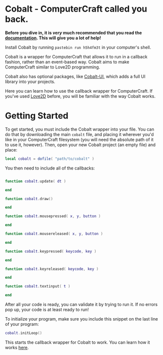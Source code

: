 # Cobalt - ComputerCraft called you back.  
**Before you dive in, it is *very* much recommended that you read the [documentation](https://github.com/ebernerd/Cobalt/wiki). This will give you a lot of help!**

Install Cobalt by running `pastebin run h5h4fm3t` in your computer's shell.

Cobalt is a wrapper for ComputerCraft that allows it to run in a callback fashion, rather than an event-based way. Cobalt aims to make ComputerCraft similar to Love2D programming.

Cobalt also has optional packages, like [Cobalt-UI](https://github.com/ebernerd/Cobalt/wiki/Cobalt-UI), which adds a full UI library into your projects.

Here you can learn how to use the callback wrapper for ComputerCraft. If you've used [Love2D](http://love2d.org) before, you will be familiar with the way Cobalt works.

# Getting Started
To get started, you must include the Cobalt wrapper into your file. You can do that by downloading the main `cobalt` file, and placing it wherever you'd like in your ComputerCraft filesystem (you will need the absolute path of it to use it, however). Then, open your new Cobalt project (an empty file) and place:
```lua
local cobalt = dofile( "path/to/cobalt" )
```
You then need to include all of the callbacks:
```lua

function cobalt.update( dt )

end

function cobalt.draw()

end

function cobalt.mousepressed( x, y, button )

end

function cobalt.mousereleased( x, y, button )

end

function cobalt.keypressed( keycode, key )

end

function cobalt.keyreleased( keycode, key )

end

function cobalt.textinput( t )

end
```

After all your code is ready, you can validate it by trying to run it. If no errors pop up, your code is at least ready to run!

To initialize your program, make sure you include this snippet on the last line of your program:
```lua
cobalt.initLoop()
```

This starts the callback wrapper for Cobalt to work. You can learn how it works [here](https://github.com/ebernerd/Cobalt/wiki/cobalt.initLoop()).
